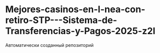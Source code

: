 # Mejores-casinos-en-l-nea-con-retiro-STP---Sistema-de-Transferencias-y-Pagos-2025-z2l
Автоматически созданный репозиторий
